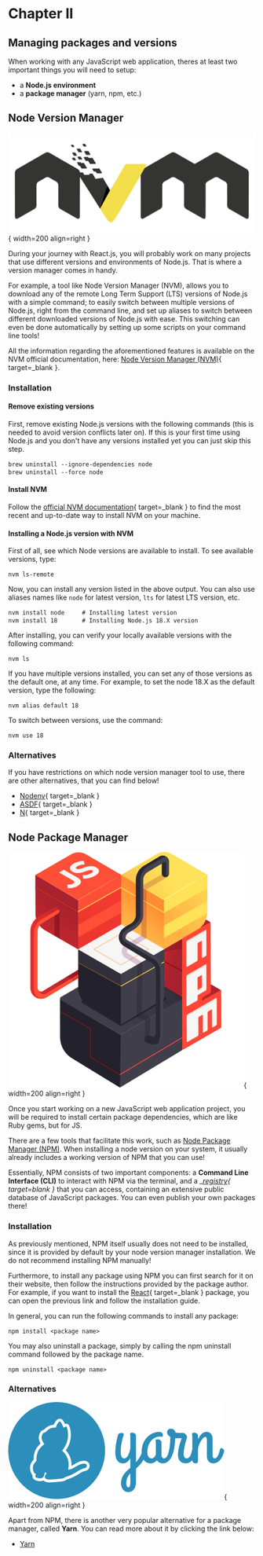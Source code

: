 # Chapter II

## Managing packages and versions

When working with any JavaScript web application, theres at least two important things you will need to setup:

  - a __Node.js environment__
  - a __package manager__ (yarn, npm, etc.)


## Node Version Manager

![](../../../assets/rails/react/nvm.png){ width=200 align=right }

During your journey with React.js, you will probably work on many projects that use different versions and environments of Node.js. That is where a version manager comes in handy.

For example, a tool like Node Version Manager (NVM), allows you to download any of the remote Long Term Support (LTS) versions of Node.js with a simple command; to easily switch between multiple versions of Node.js, right from the command line, and set up aliases to switch between different downloaded versions of Node.js with ease. This switching can even be done automatically by setting up some scripts on your command line tools!

All the information regarding the aforementioned features is available on the NVM official documentation, here: [Node Version Manager (NVM)](https://github.com/nvm-sh/nvm){ target=_blank }.

### Installation

#### Remove existing versions

First, remove existing Node.js versions with the following commands (this is needed to avoid version conflicts later on).
If this is your first time using Node.js and you don't have any versions installed yet you can just skip this step.

```
brew uninstall --ignore-dependencies node
brew uninstall --force node
```

#### Install NVM

Follow the [official NVM documentation](https://github.com/nvm-sh/nvm#installing-and-updating){ target=_blank } to find the most recent and up-to-date way to install NVM on your machine.

#### Installing a Node.js version with NVM

First of all, see which Node versions are available to install. To see available versions, type:

```
nvm ls-remote
```

Now, you can install any version listed in the above output. You can also use aliases names like `node` for latest version, `lts` for latest LTS version, etc.

```
nvm install node     # Installing latest version
nvm install 18       # Installing Node.js 18.X version
```

After installing, you can verify your locally available versions with the following command:

```
nvm ls
```

If you have multiple versions installed, you can set any of those versions as the default one, at any time. For example, to set the node 18.X as the default version, type the following:

```
nvm alias default 18
```

To switch between versions, use the command:

```
nvm use 18
```

### Alternatives

If you have restrictions on which node version manager tool to use, there are other alternatives, that you can find below!

  - [Nodenv](https://github.com/nodenv/nodenv){ target=_blank }
  - [ASDF](https://asdf-vm.com/){ target=_blank }
  - [N](https://github.com/tj/n){ target=_blank }


## Node Package Manager

![](../../../assets/rails/react/npm.png){ width=200 align=right }

Once you start working on a new JavaScript web application project, you will be required to install certain package dependencies, which are like Ruby gems, but for JS.

There are a few tools that facilitate this work, such as [Node Package Manager (NPM)](https://www.npmjs.com/). When installing a node version on your system, it usually already includes a working version of NPM that you can use!

Essentially, NPM consists of two important components: a __Command Line Interface (CLI)__ to interact with NPM via the terminal, and a __[registry](https://www.npmjs.com/){ target=_blank }__ that you can access, containing an extensive public database of JavaScript packages. You can even publish your own packages there!

### Installation

As previously mentioned, NPM itself usually does not need to be installed, since it is provided by default by your node version manager installation. We do not recommend installing NPM manually!

Furthermore, to install any package using NPM you can first search for it on their website, then follow the instructions provided by the package author.
For example, if you want to install the [React](https://www.npmjs.com/package/react){ target=_blank } package, you can open the previous link and follow the installation guide.

In general, you can run the following commands to install any package:

```
npm install <package name>
```

You may also uninstall a package, simply by calling the npm uninstall command followed by the package name.

```
npm uninstall <package name>
```

### Alternatives

![](../../../assets/rails/react/yarn.png){ width=200 align=right }

Apart from NPM, there is another very popular alternative for a package manager, called __Yarn__. You can read more about it by clicking the link below:

  - [Yarn](https://yarnpkg.com/)
